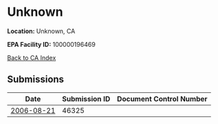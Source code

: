 # Unknown

**Location:** Unknown, CA

**EPA Facility ID:** 100000196469

[Back to CA Index](../../index.md)

## Submissions

| Date | Submission ID | Document Control Number |
|------|--------------|-------------------------|
| [2006-08-21](submissions/46325.md) | 46325 |  |
